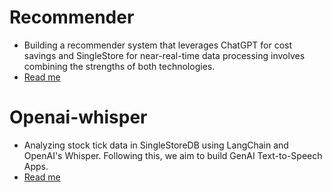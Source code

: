 # Recommender
- Building a recommender system that leverages ChatGPT for cost savings and SingleStore for near-real-time data processing involves combining the strengths of both technologies. 
- [Read me](recommender/README.md)

# Openai-whisper
- Analyzing stock tick data in SingleStoreDB using LangChain and OpenAI's Whisper. Following this, we aim to build GenAI 
Text-to-Speech Apps.
- [Read me](openai-whisper/README.md)
